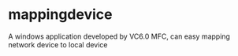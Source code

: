 # mappingdevice
A windows application developed by VC6.0 MFC, can easy mapping network device to local device
